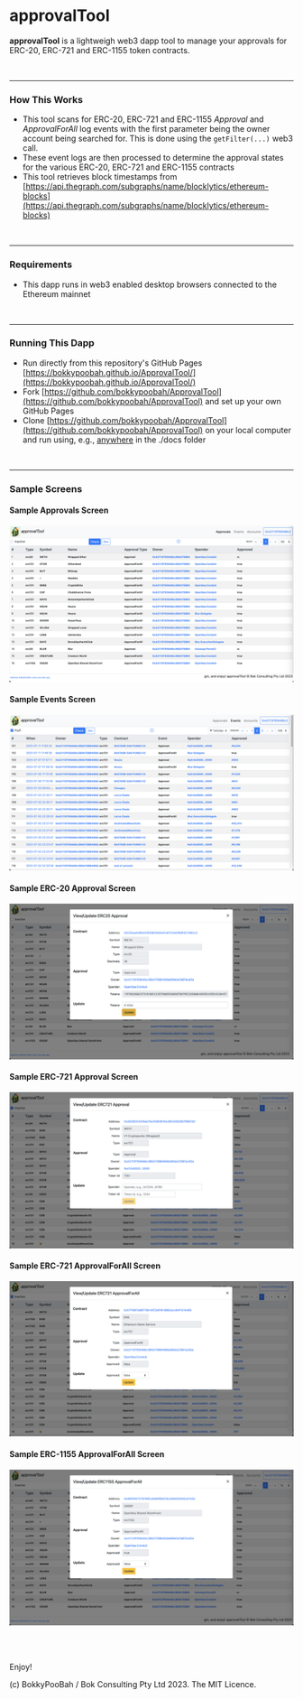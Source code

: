 # approvalTool

**approvalTool** is a lightweigh web3 dapp tool to manage your approvals for ERC-20, ERC-721 and ERC-1155 token contracts.

<br />

---

### How This Works

* This tool scans for ERC-20, ERC-721 and ERC-1155 *Approval* and *ApprovalForAll* log events with the first parameter being the owner account being searched for. This is done using the `getFilter(...)` web3 call.
* These event logs are then processed to determine the approval states for the various ERC-20, ERC-721 and ERC-1155 contracts
* This tool retrieves block timestamps from [https://api.thegraph.com/subgraphs/name/blocklytics/ethereum-blocks](https://api.thegraph.com/subgraphs/name/blocklytics/ethereum-blocks)

<br />

---

### Requirements

* This dapp runs in web3 enabled desktop browsers connected to the Ethereum mainnet

<br />

---

### Running This Dapp

* Run directly from this repository's GitHub Pages [https://bokkypoobah.github.io/ApprovalTool/](https://bokkypoobah.github.io/ApprovalTool/)
* Fork [https://github.com/bokkypoobah/ApprovalTool](https://github.com/bokkypoobah/ApprovalTool) and set up your own GitHub Pages
* Clone [https://github.com/bokkypoobah/ApprovalTool](https://github.com/bokkypoobah/ApprovalTool) on your local computer and run using, e.g., [anywhere](https://www.npmjs.com/package/anywhere) in the ./docs folder

<br />

---

### Sample Screens

#### Sample Approvals Screen

<kbd><img src="images/SampleScreen_Approvals_20231119.png" /></kbd>

#### Sample Events Screen

<kbd><img src="images/SampleScreen_Events_20231119.png" /></kbd>

#### Sample ERC-20 Approval Screen

<kbd><img src="images/SampleScreen_UpdateERC20_20231119.png" /></kbd>

#### Sample ERC-721 Approval Screen

<kbd><img src="images/SampleScreen_UpdateERC721Approval_20231119.png" /></kbd>

#### Sample ERC-721 ApprovalForAll Screen

<kbd><img src="images/SampleScreen_UpdateERC721ApprovalForAll_20231119.png" /></kbd>

#### Sample ERC-1155 ApprovalForAll Screen

<kbd><img src="images/SampleScreen_UpdateERC1155ApprovalForAll_20231119.png" /></kbd>

<br />

<br />

Enjoy!

(c) BokkyPooBah / Bok Consulting Pty Ltd 2023. The MIT Licence.
